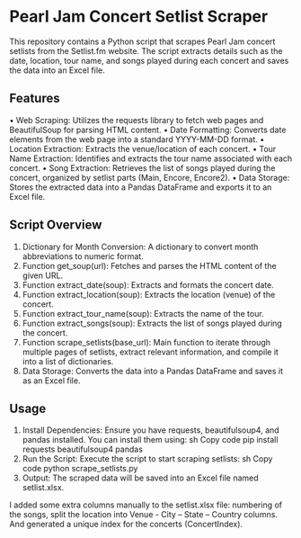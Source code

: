 # Pearl Jam Concert Setlist Scraper
This repository contains a Python script that scrapes Pearl Jam concert setlists from the Setlist.fm website. The script extracts details such as the date, location, tour name, and songs played during each concert and saves the data into an Excel file.
## Features
•	Web Scraping: Utilizes the requests library to fetch web pages and BeautifulSoup for parsing HTML content.
•	Date Formatting: Converts date elements from the web page into a standard YYYY-MM-DD format.
•	Location Extraction: Extracts the venue/location of each concert.
•	Tour Name Extraction: Identifies and extracts the tour name associated with each concert.
•	Song Extraction: Retrieves the list of songs played during the concert, organized by setlist parts (Main, Encore, Encore2).
•	Data Storage: Stores the extracted data into a Pandas DataFrame and exports it to an Excel file.
## Script Overview
1.	Dictionary for Month Conversion: A dictionary to convert month abbreviations to numeric format.
2.	Function get_soup(url): Fetches and parses the HTML content of the given URL.
3.	Function extract_date(soup): Extracts and formats the concert date.
4.	Function extract_location(soup): Extracts the location (venue) of the concert.
5.	Function extract_tour_name(soup): Extracts the name of the tour.
6.	Function extract_songs(soup): Extracts the list of songs played during the concert.
7.	Function scrape_setlists(base_url): Main function to iterate through multiple pages of setlists, extract relevant information, and compile it into a list of dictionaries.
8.	Data Storage: Converts the data into a Pandas DataFrame and saves it as an Excel file.
## Usage
1.	Install Dependencies: Ensure you have requests, beautifulsoup4, and pandas installed. You can install them using:
sh
Copy code
pip install requests beautifulsoup4 pandas
2.	Run the Script: Execute the script to start scraping setlists:
sh
Copy code
python scrape_setlists.py
3.	Output: The scraped data will be saved into an Excel file named setlist.xlsx.

I added some extra columns manually to the setlist.xlsx file: numbering of the songs, split the location into Venue - City – State – Country columns. And generated a unique index for the concerts (ConcertIndex). 
